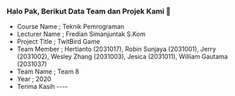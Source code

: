 ### Halo Pak, Berikut Data Team dan Projek Kami 👋
- Course Name ; Teknik Pemrograman
- Lecturer Name ; Fredian Simanjuntak S.Kom
- Project Title ; TwitBird Game
- Team Member ; Hertianto (2031017), Robin Sunjaya (2031001), Jerry (2031002), Wesley Zhang (2031003), Jesica (2031011), William Gautama (2031037)
- Team Name ; Team 8
- Year ; 2020
- Terima Kasih ----
<!--
**hertianto/Hertianto** is a ✨ _special_ ✨ repository because its `README.md` (this file) appears on your GitHub profile.

Here are some ideas to get you started:

- 🔭 I’m currently working on ...
- 🌱 I’m currently learning ...
- 👯 I’m looking to collaborate on ...
- 🤔 I’m looking for help with ...
- 💬 Ask me about ...
- 📫 How to reach me: ...
- 😄 Pronouns: ...
- ⚡ Fun fact: ...
-->
